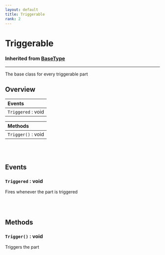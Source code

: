 ```yaml
---
layout: default
title: Triggerable
rank: 2
---
```


# Triggerable
### Inherited from [BaseType](/cosmicjunk.lua/docs/types/base/basetype)

***

The base class for every triggerable part

## Overview

|**Events**                                             |
| :---------------------------------------------------- |
|`Triggered` : void                                     |

|**Methods**                                              |
| :------------------------------------------------------ |
|`Trigger()` : void                                       |

<br />
<br />

## Events

### `Triggered` : void

Fires whenever the part is triggered

<br />
<br />

## Methods

### `Trigger()` : void

Triggers the part

